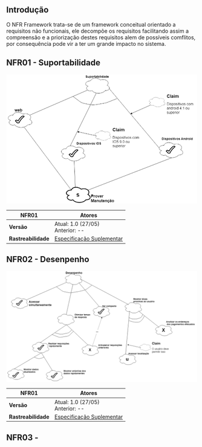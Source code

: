 ## Introdução 

O NFR Framework trata-se de um framework conceitual orientado a requisitos não funcionais, ele decompõe os requisitos facilitando assim a compreensão e a priorização destes requisitos alem de possíveis comflitos, por consequência pode vir a ter um grande impacto no sistema.


## NFR01 - Suportabilidade

[ ![IS01](./../img/nfr/nfr_suportabilidade.png)](./../img/istar/geral.png)


| **NFR01** | **Atores**|
|--|--|
| **Versão**| Atual: 1.0 (27/05) <br> Anterior: --|
| **Rastreabilidade** | [Especificação Suplementar](../especificacao) |

## NFR02 - Desenpenho

[ ![IS01](./../img/nfr/nfr_desenpenho.png)](./../img/istar/geral.png)


| **NFR01** | **Atores**|
|--|--|
| **Versão**| Atual: 1.0 (27/05) <br> Anterior: --|
| **Rastreabilidade** | [Especificação Suplementar](../especificacao) |

## NFR03 - 